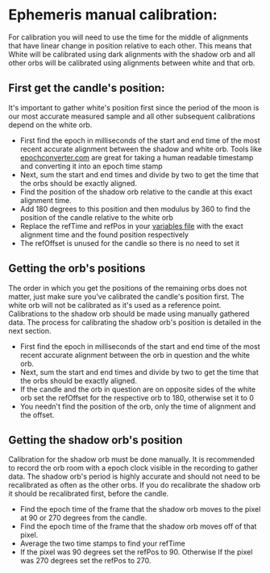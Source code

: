 # Ephemeris manual calibration:
For calibration you will need to use the time for the middle of alignments that have linear change in position relative to each other. This means that White will be calibrated using dark alignments with the shadow orb and all other orbs will be calibrated using alignments between white and that orb.
## First get the candle's position:
It's important to gather white's position first since the period of the moon is our most accurate measured sample and all other subsequent calibrations depend on the white orb. 
- First find the epoch in milliseconds of the start and end time of the most recent accurate alignment between the shadow and white orb. Tools like [epochconverter.com](https://www.epochconverter.com/) are great for taking a human readable timestamp and converting it into an epoch time stamp
- Next, sum the start and end times and divide by two to get the time that the orbs should be exactly aligned.
- Find the position of the shadow orb relative to the candle at this exact alignment time.
- Add 180 degrees to this position and then modulus by 360 to find the position of the candle relative to the white orb
- Replace the refTime and refPos in your [variables file](aberoth_ephemeris\ephemeris\variables.json) with the exact alignment time and the found position respectively
- The refOffset is unused for the candle so there is no need to set it

## Getting the orb's positions
The order in which you get the positions of the remaining orbs does not matter, just make sure you've calibrated the candle's position first.
The white orb will not be calibrated as it's used as a reference point. Calibrations to the shadow orb should be made using manually gathered data. The process for calibrating the shadow orb's position is detailed in the next section.
- First find the epoch in milliseconds of the start and end time of the most recent accurate alignment between the orb in question and the white orb. 
- Next, sum the start and end times and divide by two to get the time that the orbs should be exactly aligned.
- If the candle and the orb in question are on opposite sides of the white orb set the refOffset for the respective orb to 180, otherwise set it to 0
- You needn't find the position of the orb, only the time of alignment and the offset.

## Getting the shadow orb's position
Calibration for the shadow orb must be done manually. It is recommended to record the orb room with a epoch clock visible in the recording to gather data.
The shadow orb's period is highly accurate and should not need to be recalibrated as often as the other orbs. If you do recalibrate the shadow orb it should be recalibrated first, before the candle.
- Find the epoch time of the frame that the shadow orb moves to the pixel at 90 or 270 degrees from the candle.
- Find the epoch time of the frame that the shadow orb moves off of that pixel.
- Average the two time stamps to find your refTime
- If the pixel was 90 degrees set the refPos to 90. Otherwise If the pixel was 270 degrees set the refPos to 270.
